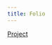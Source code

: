 ```yaml
---
title: Folio
---
```



[Project](https://github.com/yoonjhan/yoonjhan.github.io/blob/main/_notebooks/nobel_prize/notebook.ipynb)
